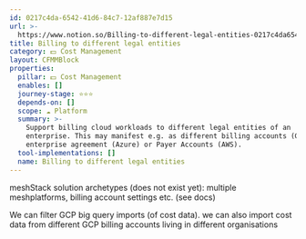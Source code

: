 ```yaml
---
id: 0217c4da-6542-41d6-84c7-12af887e7d15
url: >-
  https://www.notion.so/Billing-to-different-legal-entities-0217c4da654241d684c712af887e7d15
title: Billing to different legal entities
category: 💵 Cost Management
layout: CFMMBlock
properties:
  pillar: 💵 Cost Management
  enables: []
  journey-stage: ⭐️⭐️⭐️
  depends-on: []
  scope: ☁️ Platform
  summary: >-
    Support billing cloud workloads to different legal entities of an
    enterprise. This may manifest e.g. as different billing accounts (GCP),
    enterprise agreement (Azure) or Payer Accounts (AWS).
  tool-implementations: []
  name: Billing to different legal entities
---
```


meshStack solution archetypes (does not exist yet): multiple meshplatforms, billing account settings etc. (see docs)

We can filter GCP big query imports (of cost data). we can also import cost data from different GCP billing accounts living in different organisations